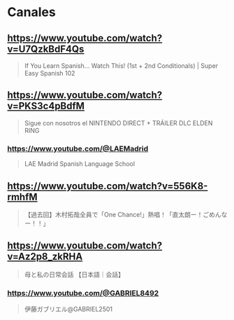 # Canales


## https://www.youtube.com/watch?v=U7QzkBdF4Qs

> If You Learn Spanish... Watch This! (1st + 2nd Conditionals) | Super Easy Spanish 102


## https://www.youtube.com/watch?v=PKS3c4pBdfM

> Sigue con nosotros el NINTENDO DIRECT + TRÁILER DLC ELDEN RING

### https://www.youtube.com/@LAEMadrid

> LAE Madrid Spanish Language School


## https://www.youtube.com/watch?v=556K8-rmhfM

> 【過去回】木村拓哉全員で「One Chance!」熱唱！「直太朗ー！ごめんなー！！」

## https://www.youtube.com/watch?v=Az2p8_zkRHA

> 母と私の日常会話 【日本語｜会話】

### https://www.youtube.com/@GABRIEL8492

> 伊藤ガブリエル@GABRIEL2501
